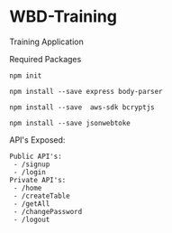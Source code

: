 # WBD-Training
Training Application

Required Packages

    npm init

    npm install --save express body-parser

    npm install --save  aws-sdk bcryptjs

    npm install --save jsonwebtoke

API's Exposed:

    Public API's:
     - /signup
     - /login
    Private API's:
     - /home
     - /createTable
     - /getAll
     - /changePassword
     - /logout
